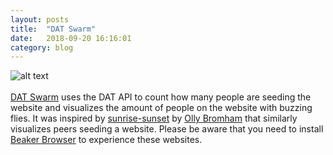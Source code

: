 ```yaml
---
layout: posts
title:  "DAT Swarm"
date:   2018-09-20 16:16:01
category: blog
---
```

![alt text](/assets/images/blog/small_swarm.gif "Logo Title Text 1")
<br> <br>
<a href="dat://dat-swarm.hashbase.io/">DAT Swarm</a> uses the DAT API to count how many people are seeding the website and visualizes the amount of people on the website with buzzing flies.
It was inspired by [sunrise-sunset](dat://sun.hashbase.io/) by [Olly Bromham](https://ollybromham.com) that similarly visualizes peers seeding a website. Please be aware that you need to install [Beaker Browser](http://beakerbrowser.com/) to experience these websites.
<br> <br>
